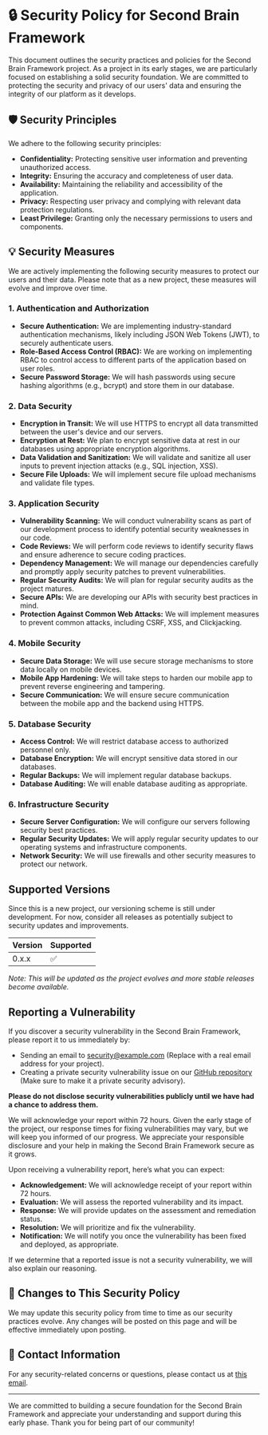 # 🔒 Security Policy for Second Brain Framework

This document outlines the security practices and policies for the Second Brain Framework project. As a project in its early stages, we are particularly focused on establishing a solid security foundation. We are committed to protecting the security and privacy of our users' data and ensuring the integrity of our platform as it develops.

## 🛡️ Security Principles

We adhere to the following security principles:

-   **Confidentiality:** Protecting sensitive user information and preventing unauthorized access.
-   **Integrity:** Ensuring the accuracy and completeness of user data.
-   **Availability:** Maintaining the reliability and accessibility of the application.
-   **Privacy:** Respecting user privacy and complying with relevant data protection regulations.
-   **Least Privilege:** Granting only the necessary permissions to users and components.

## 💡 Security Measures

We are actively implementing the following security measures to protect our users and their data. Please note that as a new project, these measures will evolve and improve over time.

### 1. Authentication and Authorization
-   **Secure Authentication:** We are implementing industry-standard authentication mechanisms, likely including JSON Web Tokens (JWT), to securely authenticate users.
-   **Role-Based Access Control (RBAC):** We are working on implementing RBAC to control access to different parts of the application based on user roles.
-   **Secure Password Storage:** We will hash passwords using secure hashing algorithms (e.g., bcrypt) and store them in our database.

### 2. Data Security
-   **Encryption in Transit:** We will use HTTPS to encrypt all data transmitted between the user's device and our servers.
-   **Encryption at Rest:** We plan to encrypt sensitive data at rest in our databases using appropriate encryption algorithms.
-   **Data Validation and Sanitization:** We will validate and sanitize all user inputs to prevent injection attacks (e.g., SQL injection, XSS).
-   **Secure File Uploads:** We will implement secure file upload mechanisms and validate file types.

### 3. Application Security
-   **Vulnerability Scanning:** We will conduct vulnerability scans as part of our development process to identify potential security weaknesses in our code.
-   **Code Reviews:** We will perform code reviews to identify security flaws and ensure adherence to secure coding practices.
-   **Dependency Management:** We will manage our dependencies carefully and promptly apply security patches to prevent vulnerabilities.
-   **Regular Security Audits:** We will plan for regular security audits as the project matures.
-   **Secure APIs:** We are developing our APIs with security best practices in mind.
-   **Protection Against Common Web Attacks:** We will implement measures to prevent common attacks, including CSRF, XSS, and Clickjacking.

### 4. Mobile Security
-   **Secure Data Storage:** We will use secure storage mechanisms to store data locally on mobile devices.
-   **Mobile App Hardening:** We will take steps to harden our mobile app to prevent reverse engineering and tampering.
-   **Secure Communication:** We will ensure secure communication between the mobile app and the backend using HTTPS.

### 5. Database Security
-   **Access Control:** We will restrict database access to authorized personnel only.
-   **Database Encryption:** We will encrypt sensitive data stored in our databases.
-   **Regular Backups:** We will implement regular database backups.
-   **Database Auditing:** We will enable database auditing as appropriate.

### 6. Infrastructure Security
-   **Secure Server Configuration:** We will configure our servers following security best practices.
-   **Regular Security Updates:** We will apply regular security updates to our operating systems and infrastructure components.
-   **Network Security:** We will use firewalls and other security measures to protect our network.

## Supported Versions

Since this is a new project, our versioning scheme is still under development. For now, consider all releases as potentially subject to security updates and improvements.

| Version | Supported          |
| ------- | ------------------ |
|  0.x.x  | :white_check_mark: |

*Note: This will be updated as the project evolves and more stable releases become available.*

## Reporting a Vulnerability

If you discover a security vulnerability in the Second Brain Framework, please report it to us immediately by:

-   Sending an email to [security@example.com](mailto:security@example.com) (Replace with a real email address for your project).
-   Creating a private security vulnerability issue on our [GitHub repository](https://github.com/your-username/your-repository/issues) (Make sure to make it a private security advisory).

**Please do not disclose security vulnerabilities publicly until we have had a chance to address them.**

We will acknowledge your report within 72 hours. Given the early stage of the project, our response times for fixing vulnerabilities may vary, but we will keep you informed of our progress. We appreciate your responsible disclosure and your help in making the Second Brain Framework secure as it grows.

Upon receiving a vulnerability report, here’s what you can expect:

-   **Acknowledgement:** We will acknowledge receipt of your report within 72 hours.
-   **Evaluation:** We will assess the reported vulnerability and its impact.
-   **Response:** We will provide updates on the assessment and remediation status.
-   **Resolution:** We will prioritize and fix the vulnerability.
-   **Notification:** We will notify you once the vulnerability has been fixed and deployed, as appropriate.

If we determine that a reported issue is not a security vulnerability, we will also explain our reasoning.

## 📜 Changes to This Security Policy

We may update this security policy from time to time as our security practices evolve. Any changes will be posted on this page and will be effective immediately upon posting.

## 🤝 Contact Information

For any security-related concerns or questions, please contact us at [this email](mailto:f.vasquez.tort@protonmail.me).

---

We are committed to building a secure foundation for the Second Brain Framework and appreciate your understanding and support during this early phase. Thank you for being part of our community!
